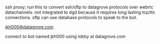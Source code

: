 
ssh proxy; run this to convert ssh/sftp to datagrove protocols over webrtc datachannels. not integrated to dgd because it requires long lasting tcp/tls connections. sftp can use database protocols to speak to the bot.

jkh000@datagrove.com

connect to bot named jkh000 using lobby at datagrove.com

